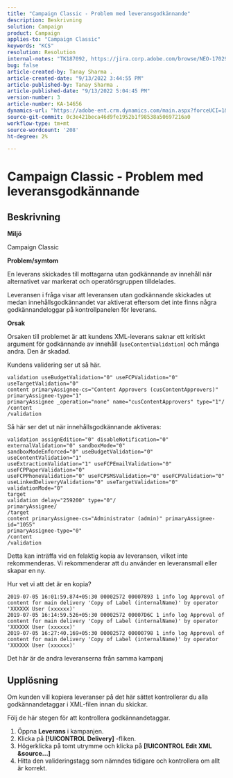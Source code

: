 ```yaml
---
title: "Campaign Classic - Problem med leveransgodkännande"
description: Beskrivning
solution: Campaign
product: Campaign
applies-to: "Campaign Classic"
keywords: "KCS"
resolution: Resolution
internal-notes: "TK187092, https://jira.corp.adobe.com/browse/NEO-17029"
bug: false
article-created-by: Tanay Sharma .
article-created-date: "9/13/2022 3:44:55 PM"
article-published-by: Tanay Sharma .
article-published-date: "9/13/2022 5:04:45 PM"
version-number: 3
article-number: KA-14656
dynamics-url: "https://adobe-ent.crm.dynamics.com/main.aspx?forceUCI=1&pagetype=entityrecord&etn=knowledgearticle&id=abbbd300-7b33-ed11-9db1-002248086735"
source-git-commit: 0c3e421beca46d9fe1952b1f98538a50697216a0
workflow-type: tm+mt
source-wordcount: '208'
ht-degree: 2%

---
```


# Campaign Classic - Problem med leveransgodkännande

## Beskrivning


<b>Miljö</b>

Campaign Classic



<b>Problem/symtom</b>

En leverans skickades till mottagarna utan godkännande av innehåll när alternativet var markerat och operatörsgruppen tilldelades.

Leveransen i fråga visar att leveransen utan godkännande skickades ut medan innehållsgodkännandet var aktiverat eftersom det inte finns några godkännandeloggar på kontrollpanelen för leverans.



<b>Orsak</b>

Orsaken till problemet är att kundens XML-leverans saknar ett kritiskt argument för godkännande av innehåll (`useContentValidation`) och många andra. Den är skadad.

Kundens validering ser ut så här.




```
validation useBudgetValidation="0" useFCPValidation="0" useTargetValidation="0"
content primaryAssignee-cs="Content Approvers (cusContentApprovers)" primaryAssignee-type="1"
primaryAssignee _operation="none" name="cusContentApprovers" type="1"/
/content
/validation
```




Så här ser det ut när innehållsgodkännande aktiveras:




```
validation assignEdition="0" disableNotification="0" externalValidation="0" sandboxMode="0"
sandboxModeEnforced="0" useBudgetValidation="0" useContentValidation="1"
useExtractionValidation="1" useFCPEmailValidation="0" useFCPPaperValidation="0"
useFCPPhoneValidation="0" useFCPSMSValidation="0" useFCPValidation="0"
useLinkedDeliveryValidation="0" useTargetValidation="0" validationMode="0"
target
validation delay="259200" type="0"/
primaryAssignee/
/target
content primaryAssignee-cs="Administrator (admin)" primaryAssignee-id="1055"
primaryAssignee-type="0"
/content
/validation
```




Detta kan inträffa vid en felaktig kopia av leveransen, vilket inte rekommenderas. Vi rekommenderar att du använder en leveransmall eller skapar en ny.

Hur vet vi att det är en kopia?




```
2019-07-05 16:01:59.874+05:30 00002572 00007893 1 info log Approval of content for main delivery 'Copy of Label (internalName)' by operator 'XXXXXX User (xxxxxx)'
2019-07-05 16:14:59.526+05:30 00002572 00007D6C 1 info log Approval of content for main delivery 'Copy of Label (internalName)' by operator 'XXXXXX User (xxxxxx)'
2019-07-05 16:27:40.169+05:30 00002572 00000798 1 info log Approval of content for main delivery 'Copy of Label (internalName)' by operator 'XXXXXX User (xxxxxx)'
```




Det här är de andra leveranserna från samma kampanj


## Upplösning


Om kunden vill kopiera leveranser på det här sättet kontrollerar du alla godkännandetaggar i XML-filen innan du skickar.

Följ de här stegen för att kontrollera godkännandetaggar.

1. Öppna <b>Leverans</b> i kampanjen.
2. Klicka på <b>[!UICONTROL Delivery]</b> -fliken.
3. Högerklicka på tomt utrymme och klicka på <b>[!UICONTROL Edit XML &source...]</b>
4. Hitta den valideringstagg som nämndes tidigare och kontrollera om allt är korrekt.



